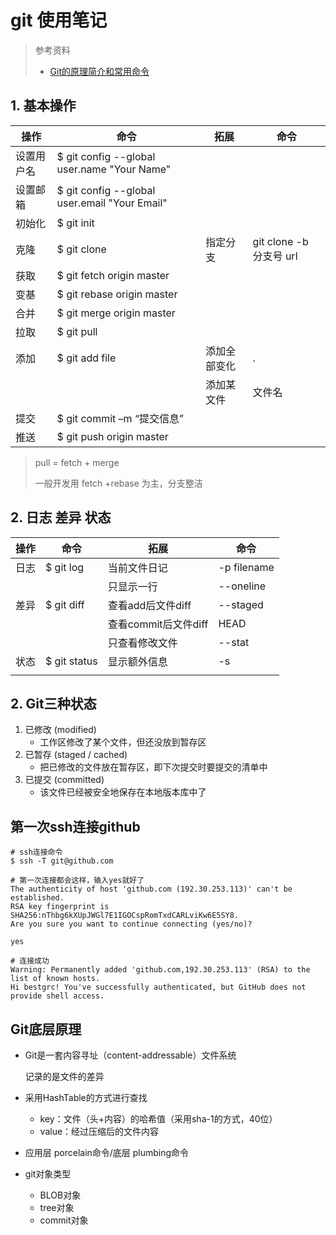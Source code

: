 # git 使用笔记

> 参考资料
>
> - [Git的原理简介和常用命令](https://www.cnblogs.com/yelbosh/p/7471979.html)

## 1. 基本操作

| 操作       | 命令                                          | 拓展         | 命令                    |
| ---------- | --------------------------------------------- | ------------ | ----------------------- |
| 设置用户名 | $ git config --global user.name "Your Name"   |              |                         |
| 设置邮箱   | $ git config --global user.email "Your Email" |              |                         |
| 初始化     | $ git init                                    |              |                         |
| 克隆       | $ git clone                                   | 指定分支     | git clone -b 分支号 url |
| 获取       | $ git fetch origin master                     |              |                         |
| 变基       | $ git rebase origin master                    |              |                         |
| 合并       | $ git merge origin master                     |              |                         |
| 拉取       | $ git pull                                    |              |                         |
| 添加       | $ git add file                                | 添加全部变化 | .                       |
|            |                                               | 添加某文件   | 文件名                  |
| 提交       | $ git commit –m “提交信息”                    |              |                         |
| 推送       | $ git push origin master                      |              |                         |

> pull = fetch + merge
>
> 一般开发用 fetch +rebase 为主，分支整洁



## 2. 日志 差异 状态

| 操作 | 命令         | 拓展                 | 命令        |
| ---- | ------------ | -------------------- | ----------- |
| 日志 | $ git log    | 当前文件日记         | -p filename |
|      |              | 只显示一行           | --oneline   |
| 差异 | $ git diff   | 查看add后文件diff    | --staged    |
|      |              | 查看commit后文件diff | HEAD        |
|      |              | 只查看修改文件       | --stat      |
| 状态 | $ git status | 显示额外信息         | -s          |
|      |              |                      |             |



## 2. Git三种状态

1. 已修改 (modified)
   - 工作区修改了某个文件，但还没放到暂存区
2. 已暂存 (staged / cached)
   - 把已修改的文件放在暂存区，即下次提交时要提交的清单中
3. 已提交 (committed)
   - 该文件已经被安全地保存在本地版本库中了





## 第一次ssh连接github

```shell
# ssh连接命令
$ ssh -T git@github.com	

# 第一次连接都会这样，输入yes就好了
The authenticity of host 'github.com (192.30.253.113)' can't be established.
RSA key fingerprint is SHA256:nThbg6kXUpJWGl7E1IGOCspRomTxdCARLviKw6E5SY8.
Are you sure you want to continue connecting (yes/no)? 

yes

# 连接成功
Warning: Permanently added 'github.com,192.30.253.113' (RSA) to the list of known hosts.
Hi bestgrc! You've successfully authenticated, but GitHub does not provide shell access.

```



## Git底层原理

- Git是一套内容寻址（content-addressable）文件系统

  记录的是文件的差异

- 采用HashTable的方式进行查找
  - key：文件（头+内容）的哈希值（采用sha-1的方式，40位）
  - value：经过压缩后的文件内容
- 应用层 porcelain命令/底层 plumbing命令
- git对象类型
  - BLOB对象
  - tree对象
  - commit对象





